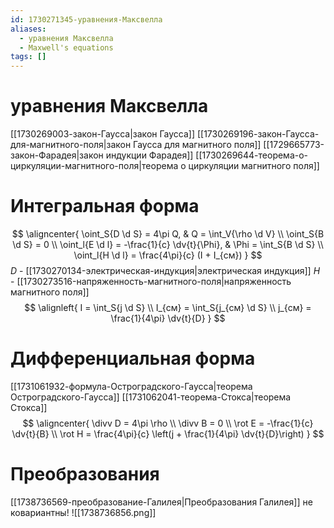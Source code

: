 ```yaml
---
id: 1730271345-уравнения-Максвелла
aliases:
  - уравнения Максвелла
  - Maxwell's equations
tags: []
---
```


# уравнения Максвелла
[[1730269003-закон-Гаусса|закон Гаусса]]
[[1730269196-закон-Гаусса-для-магнитного-поля|закон Гаусса для магнитного поля]]
[[1729665773-закон-Фарадея|закон индукции Фарадея]]
[[1730269644-теорема-о-циркуляции-магнитного-поля|теорема о циркуляции магнитного поля]]

# Интегральная форма
$$
\aligncenter{
\oint_S{D \d S} = 4\pi Q, & Q = \int_V{\rho \d V} \\
\oint_S{B \d S} = 0 \\
\oint_l{E \d l} = -\frac{1}{c} \dv{t}{\Phi}, & \Phi = \int_S{B \d S} \\
\oint_l{H \d l} = \frac{4\pi}{c} (I + I_{см})
}
$$
$D$ - [[1730270134-электрическая-индукция|электрическая индукция]]
$H$ - [[1730273516-напряженность-магнитного-поля|напряженность магнитного поля]]
$$
\alignleft{
I = \int_S{j \d S} \\
I_{см} = \int_S{j_{см} \d S} \\
j_{см} = \frac{1}{4\pi} \dv{t}{D}
}
$$
# Дифференциальная форма
[[1731061932-формула-Остроградского-Гаусса|теорема Остроградского-Гаусса]]
[[1731062041-теорема-Стокса|теорема Стокса]]
$$
\aligncenter{
\divv D = 4\pi \rho \\
\divv B = 0 \\
\rot E = -\frac{1}{c} \dv{t}{B} \\
\rot H = \frac{4\pi}{c} \left(j + \frac{1}{4\pi} \dv{t}{D}\right)
}
$$
# Преобразования
[[1738736569-преобразование-Галилея|Преобразования Галилея]] не ковариантны!
![[1738736856.png]]
